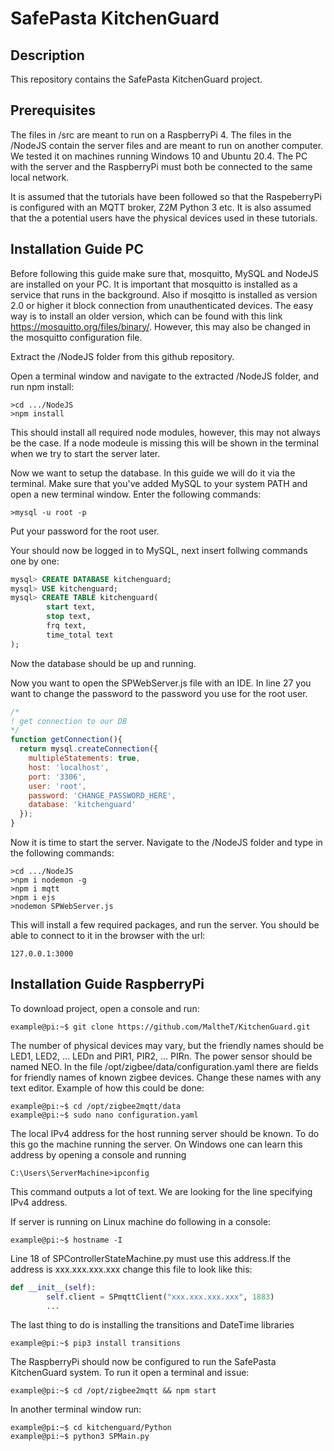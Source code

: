 # SafePasta KitchenGuard

## Description
This repository contains the SafePasta KitchenGuard project. <br>

## Prerequisites 
The files in /src are meant to run on a RaspberryPi 4. The files in the /NodeJS contain the server files and are meant to run on another computer. We tested it on machines running Windows 10
and Ubuntu 20.4. The PC with the server and the RaspberryPi must both be connected to the same local network. <br>

It is assumed that the tutorials have been followed so that the RaspeberryPi is configured with an MQTT broker, Z2M Python 3 etc. It is also assumed that the a potential users have the physical devices used in these tutorials.


## Installation Guide PC

Before following this guide make sure that, mosquitto, MySQL and NodeJS are installed on your PC. It is important that mosquitto is installed as a service that runs in the background. Also if mosqitto is installed as version 2.0 or higher it block connection from unauthenticated devices. The easy way is to install an older version, which can be found with this link https://mosquitto.org/files/binary/. However, this may also be changed in the mosquitto configuration file. 

Extract the /NodeJS folder from this github repository. 

Open a terminal window and navigate to the extracted /NodeJS folder, and run npm install:

```console
>cd .../NodeJS
>npm install
```
This should install all required node modules, however, this may not always be the case. If a node modeule is missing this will be shown in the terminal when we try to start the server later. <br>

Now we want to setup the database. In this guide we will do it via the terminal. Make sure that you've added MySQL to your system PATH and open a new terminal window. Enter the following commands:

```console
>mysql -u root -p
```

Put your password for the root user. 

Your should now be logged in to MySQL, next insert follwing commands one by one:

```sql
mysql> CREATE DATABASE kitchenguard;
mysql> USE kitchenguard;
mysql> CREATE TABLE kitchenguard(  
        start text,  
        stop text,  
        frq text,  
        time_total text
);
```

Now the database should be up and running. 

Now you want to open the SPWebServer.js file with an IDE. In line 27 you want to change the password to the password you use for the root user. 

```javascript
/*
! get connection to our DB
*/
function getConnection(){
  return mysql.createConnection({
    multipleStatements: true,
    host: 'localhost',
    port: '3306',
    user: 'root',
    password: 'CHANGE_PASSWORD_HERE',
    database: 'kitchenguard'
  });
}
```

Now it is time to start the server. Navigate to the /NodeJS folder and type in the following commands:

```console
>cd .../NodeJS
>npm i nodemon -g
>npm i mqtt
>npm i ejs
>nodemon SPWebServer.js
```

This will install a few required packages, and run the server. You should be able to connect to it in the browser with the url: 

```console
127.0.0.1:3000
```

## Installation Guide RaspberryPi

To download project, open a console and run:

```console
example@pi:~$ git clone https://github.com/MaltheT/KitchenGuard.git
```
The number of physical devices may vary, but the friendly names should be LED1, LED2, ... LEDn and PIR1, PIR2, ... PIRn. The power sensor should be named NEO. In the file /opt/zigbee/data/configuration.yaml there are fields for friendly names of known zigbee devices. Change these names with any text editor. Example of how this could be done: 

```console
example@pi:~$ cd /opt/zigbee2mqtt/data
example@pi:~$ sudo nano configuration.yaml
```
The local IPv4 address for the host running server should be known. To do this go the machine running the server. On Windows one can learn this address by opening a console and running 
```console
C:\Users\ServerMachine>ipconfig
```
This command outputs a lot of text. We are looking for the line specifying IPv4 address.

If server is running on Linux machine do following in a console:
```console
example@pi:~$ hostname -I
```

Line 18 of SPControllerStateMachine.py must use this address.If the address is xxx.xxx.xxx.xxx change this file to look like this:   
```python
def __init__(self):
        self.client = SPmqttClient("xxx.xxx.xxx.xxx", 1883)
        ...
```

The last thing to do is installing the transitions and DateTime libraries
```console
example@pi:~$ pip3 install transitions 
```

The RaspberryPi should now be configured to run the SafePasta KitchenGuard system. To run it open a terminal and issue:

```console
example@pi:~$ cd /opt/zigbee2mqtt && npm start
```
In another terminal window run: 
```console
example@pi:~$ cd kitchenguard/Python
example@pi:~$ python3 SPMain.py
```
